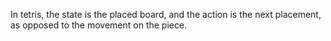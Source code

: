In tetris, the state is the placed board, and the action is the next placement, as opposed to the movement on the piece.